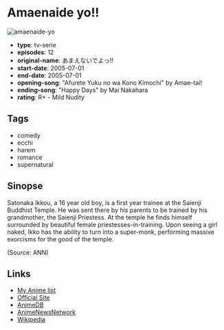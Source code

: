 # Amaenaide yo!!

![amaenaide-yo](https://cdn.myanimelist.net/images/anime/2/32071.jpg)

-   **type**: tv-serie
-   **episodes**: 12
-   **original-name**: あまえないでよっ!!
-   **start-date**: 2005-07-01
-   **end-date**: 2005-07-01
-   **opening-song**: "Afurete Yuku no wa Kono Kimochi" by Amae-tai!
-   **ending-song**: "Happy Days" by Mai Nakahara
-   **rating**: R+ - Mild Nudity

## Tags

-   comedy
-   ecchi
-   harem
-   romance
-   supernatural

## Sinopse

Satonaka Ikkou, a 16 year old boy, is a first year trainee at the Saienji Buddhist Temple. He was sent there by his parents to be trained by his grandmother, the Saienji Priestess. At the temple he finds himself surrounded by beautiful female priestesses-in-training. Upon seeing a girl naked, Ikko has the ability to turn into a super-monk, performing massive exorcisms for the good of the temple.

(Source: ANN)

## Links

-   [My Anime list](https://myanimelist.net/anime/591/Amaenaide_yo)
-   [Official Site](http://www.vap.co.jp/amae/)
-   [AnimeDB](http://anidb.info/perl-bin/animedb.pl?show=anime&aid=3168)
-   [AnimeNewsNetwork](http://www.animenewsnetwork.com/encyclopedia/anime.php?id=5381)
-   [Wikipedia](http://en.wikipedia.org/wiki/Ah_My_Buddha)
